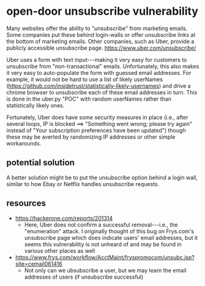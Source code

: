 # open-door unsubscribe vulnerability 

Many websites offer the ability to "unsubscribe" from marketing emails. Some companies put these behind login-walls or offer unsubscribe links at the bottom of marketing emails. Other companies, such as Uber, provide a publicly accessible unsubscribe page. https://www.uber.com/unsubscribe/

Uber uses a form with text input---making it very easy for customers to unsubscribe from "non-transactional" emails. Unfortunately, this also makes it very easy to auto-populate the form with guessed email addresses. For example, it would not be hard to use a list of likely userNames (https://github.com/insidetrust/statistically-likely-usernames) and drive a chrome browser to unsubscribe each of these email addresses in turn. This is done in the uber.py "POC" with random userNames rather than statistically likely ones. 

Fortunately, Uber does have some security measures in place (i.e., after several loops, IP is blocked ==> "Something went wrong; please try again" instead of "Your subscription preferences have been updated") though these may be averted by randomizing IP addresses or other simple workarounds.  

## potential solution

A better solution might be to put the unsubscribe option behind a login wall, similar to how Ebay or Netflix handles unsubscribe requests.

## resources
- https://hackerone.com/reports/201314
  - Here, Uber does not confirm a successful removal---i.e., the "enumeration" attack. I originally thought of this bug on Frys.com's unsubscribe page which does indicate users' email addresses, but it seems this vulnerability is not unheard of and may be found in various other places as well
- https://www.frys.com/workflow/AcctMaint/fryspromocom/unsubc.jsp?site=cemail061416
  - Not only can we ubsubscribe a user, but we may learn the email addresses of users (if unsubscribe successful)
  
  
  
  
